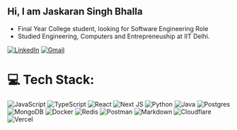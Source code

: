 ## Hi, I am Jaskaran Singh Bhalla

- Final Year College student, looking for Software Engineering Role
- Studied Engineering, Computers and Entrepreneuship at IIT Delhi.

<!-- Links -->

[![LinkedIn](https://img.shields.io/badge/LinkedIn-%230077B5.svg?style=for-the-badge&logo=linkedin&logoColor=white)](https://www.linkedin.com/in/jaskaransinghbhalla/)
[![Gmail](https://img.shields.io/badge/Gmail-D14836?style=for-the-badge&logo=gmail&logoColor=white)](mailto:jaskaransinghbhalla.iitd@gmail.com)

# 💻 Tech Stack:

![JavaScript](https://img.shields.io/badge/javascript-%23323330.svg?style=for-the-badge&logo=javascript&logoColor=%23F7DF1E)
![TypeScript](https://img.shields.io/badge/typescript-%23007ACC.svg?style=for-the-badge&logo=typescript&logoColor=white)
![React](https://img.shields.io/badge/react-%2320232a.svg?style=for-the-badge&logo=react&logoColor=%2361DAFB)
![Next JS](https://img.shields.io/badge/Next-black?style=for-the-badge&logo=next.js&logoColor=white)
![Python](https://img.shields.io/badge/python-3670A0?style=for-the-badge&logo=python&logoColor=ffdd54)
![Java](https://img.shields.io/badge/java-%23ED8B00.svg?style=for-the-badge&logo=java&logoColor=white)
![Postgres](https://img.shields.io/badge/postgres-%23316192.svg?style=for-the-badge&logo=postgresql&logoColor=white)
![MongoDB](https://img.shields.io/badge/MongoDB-%234ea94b.svg?style=for-the-badge&logo=mongodb&logoColor=white)
![Docker](https://img.shields.io/badge/docker-%230db7ed.svg?style=for-the-badge&logo=docker&logoColor=white)
![Redis](https://img.shields.io/badge/redis-%23DD0031.svg?style=for-the-badge&logo=redis&logoColor=white)
![Postman](https://img.shields.io/badge/Postman-FF6C37?style=for-the-badge&logo=postman&logoColor=white)
![Markdown](https://img.shields.io/badge/markdown-%23000000.svg?style=for-the-badge&logo=markdown&logoColor=white)
![Cloudflare](https://img.shields.io/badge/Cloudflare-F38020?style=for-the-badge&logo=Cloudflare&logoColor=white)
![Vercel](https://img.shields.io/badge/vercel-%23000000.svg?style=for-the-badge&logo=vercel&logoColor=white)
<!-- ![Cpp](https://img.shields.io/badge/c-%2300599C.svg?style=for-the-badge&logo=c&logoColor=white)  -->
<!-- ![MySQL](https://img.shields.io/badge/mysql-%2300f.svg?style=for-the-badge&logo=mysql&logoColor=white)  -->
<!-- ![Nginx](https://img.shields.io/badge/nginx-%23009639.svg?style=for-the-badge&logo=nginx&logoColor=white)  -->
<!-- ![Kubernetes](https://img.shields.io/badge/kubernetes-%23326ce5.svg?style=for-the-badge&logo=kubernetes&logoColor=white) -->
<!-- ![AWS](https://img.shields.io/badge/AWS-%23FF9900.svg?style=for-the-badge&logo=amazon-aws&logoColor=white)  -->
<!-- ![CSS3](https://img.shields.io/badge/css3-%231572B6.svg?style=for-the-badge&logo=css3&logoColor=white)  -->
<!-- ![Neo4J](https://img.shields.io/badge/Neo4j-008CC1?style=for-the-badge&logo=neo4j&logoColor=white)  -->
<!-- ![Jenkins](https://img.shields.io/badge/jenkins-%232C5263.svg?style=for-the-badge&logo=jenkins&logoColor=white)  -->

<!--  # 📊 GitHub Stats:-->
<!-- ![jaskaransinghbhalla's Top Languages](https://github-readme-stats.vercel.app/api/top-langs/?username=jaskaransinghbhalla&theme=dark&show_icons=true&hide_border=false&layout=compact)-->

<!-- ![jaskaransinghbhalla's Stats](https://github-readme-stats.vercel.app/api?username=jaskaransinghbhalla&theme=dark&show_icons=true&hide_border=false&count_private=true)-->

<!-- ![jaskaransinghbhalla's Streak](https://github-readme-streak-stats.herokuapp.com/?user=jaskaransinghbhalla&theme=dark&hide_border=false) -->
